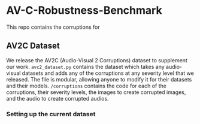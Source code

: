 # AV-C-Robustness-Benchmark
This repo contains the corruptions for 


## AV2C Dataset
We release the AV2C (Audio-Visual 2 Corruptions) dataset to supplement our work. `avc2_dataset.py` contains the dataset which takes any audio-visual datasets and adds any of the corruptions at any severity level that we released. The file is modular, allowing anyone to modify it for their datasets and their models. `/corruptions` contains the code for each of the corruptions, their severity levels, the images to create corrupted images, and the audio to create corrupted audios. 

### Setting up the current dataset